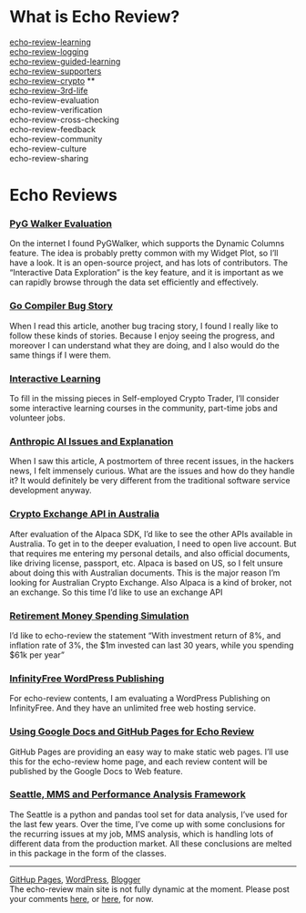 
# What is Echo Review?
[echo-review-learning](echo-review-learning.md)  
[echo-review-logging](https://docs.google.com/document/d/e/2PACX-1vQFA7rh2KKPP4oRsuAEwllhc1HveBz_Lgmv1o_0QrgdJie2uf1yu3SZXJNe7sFOoIzCoEDa8ZXz6xPC/pub)  
[echo-review-guided-learning](https://docs.google.com/document/d/e/2PACX-1vRFHzBfHa-lZY0_WSHCMP3gc6i6WnucLL_4aFFPcR5a_K19mXyby4BmpDfpoxwpjzRXxxnIn58CP9_x/pub)  
[echo-review-supporters](https://docs.google.com/document/d/e/2PACX-1vSJun5DroQp2KTCBFSvJyt83eGn8Rmv9VNQDP7PrDpD23cxUDM24N4o2OR2t0Az7raXONtur9eFBGYq/pub)  
[echo-review-crypto](echo-review-crypto.md) **  
[echo-review-3rd-life](echo-review-3rd-life.md)  
echo-review-evaluation  
echo-review-verification  
echo-review-cross-checking  
echo-review-feedback  
echo-review-community  
echo-review-culture  
echo-review-sharing  

# Echo Reviews

### [PyG Walker Evaluation](https://docs.google.com/document/d/e/2PACX-1vTmXp6JIKTG9YBlDBntFV9OdU93mJ98Sh6fPle-QhQtugHgSvuNywWxWiguwRIybwPncY1_M2LEgxrR/pub)
On the internet I found PyGWalker, which supports the Dynamic Columns feature. The idea is probably pretty common with my Widget Plot, so I’ll have a look. It is an open-source project, and has lots of contributors. The “Interactive Data Exploration” is the key feature, and it is important as we can rapidly browse through the data set efficiently and effectively.

### [Go Compiler Bug Story](https://docs.google.com/document/d/e/2PACX-1vQFpHi76A_Bu714e9QD5YR2inZJIfo8ELAzQ5D_0s4y4-yBJRkemompeBD_fS2ymAwM2bZJICtPUvb7/pub)
When I read this article, another bug tracing story, I found I really like to follow these kinds of stories. Because I enjoy seeing the progress, and moreover I can understand what they are doing, and I also would do the same things if I were them.

### [Interactive Learning](https://docs.google.com/document/d/e/2PACX-1vRLs4t51d79K9GPph_rGTnIrNntbPthskspb-vOP8T22u-OInsdzVVT3sknkulxPaIf1D7T5MKEFB6L/pub)
To fill in the missing pieces in Self-employed Crypto Trader, I’ll consider some interactive learning courses in the community, part-time jobs and volunteer jobs.

### [Anthropic AI Issues and Explanation](https://docs.google.com/document/d/e/2PACX-1vRlNKZQFtDjQ_6xHwFkYD4rTy8mbQfVj2bSZqpDKHPTW3kMa8r_x8sp8EvssSTNI4InXkXfIPe8lg57/pub)
When I saw this article, A postmortem of three recent issues, in the hackers news, I felt immensely curious. What are the issues and how do they handle it? It would definitely be very different from the traditional software service development anyway.

### [Crypto Exchange API in Australia](https://docs.google.com/document/d/e/2PACX-1vT2OWT2km43mUTpmIXZ5ouVKNTmKR42Bqo8JMY6JvuX4BosMKBu156sD-haQAI4urvvnd5Of6aYkcdy/pub)
After evaluation of the Alpaca SDK, I’d like to see the other APIs available in Australia. To get in to the deeper evaluation, I need to open live account. But that requires me entering my personal details, and also official documents, like driving license, passport, etc. Alpaca is based on US, so I felt unsure about doing this with Australian documents. This is the major reason I’m looking for Australian Crypto Exchange. Also Alpaca is a kind of broker, not an exchange. So this time I’d like to use an exchange API

### [Retirement Money Spending Simulation](https://docs.google.com/document/d/e/2PACX-1vSCoJ6lVJEBrWnhhnrF-16-wzdbKJ0LziqYdtx_b1l-zeaTwBPYPNUqUwKiYRdVoaN4M39YV0bZ-6nv/pub)
I’d like to echo-review the statement “With investment return of 8%, and inflation rate of 3%, the $1m invested can last 30 years, while you spending $61k per year”

### [InfinityFree WordPress Publishing](https://docs.google.com/document/d/e/2PACX-1vStF8kLlgj0SeDV53oVXHiBDX67xv2waptEhepkH7C15izunJd10OV8s9mrTr-M7YVa4m_xHzZh6US2/pub)
For echo-review contents, I am evaluating a WordPress Publishing on InfinityFree. And they have an unlimited free web hosting service.

### [Using Google Docs and GitHub Pages for Echo Review](https://docs.google.com/document/d/e/2PACX-1vRmkWbMAaz_aHAcn-63dwsrTFuEzq7jbCoOzm1Xq9u3uioUhSdJfPYZw5jWU__U1gNd9gD0V1p-e7c6/pub)
GitHub Pages are providing an easy way to make static web pages. I’ll use this for the echo-review home page, and each review content will be published by the Google Docs to Web feature.

### [Seattle, MMS and Performance Analysis Framework](https://docs.google.com/document/d/1WUYW7BbkG8n0uFBlC92N4_ZW6yfXywNiCN83NcU9rHA/)
The Seattle is a python and pandas tool set for data analysis, I’ve used for the last few years. Over the time, I’ve come up with some conclusions for the recurring issues at my job, MMS analysis, which is handling lots of different data from the production market. All these conclusions are melted in this package in the form of the classes.

---
[GitHup Pages](https://echo-review.com/),
[WordPress](https://echo-review.free.nf),
[Blogger](https://echo-review-learning.blogspot.com/)  
The echo-review main site is not fully dynamic at the moment. Please post your comments [here](http://echo-review.free.nf/2025/09/07/post-your-comments-here/), or [here](https://echo-review-learning.blogspot.com/2025/09/post-your-comments-here.html), for now.
